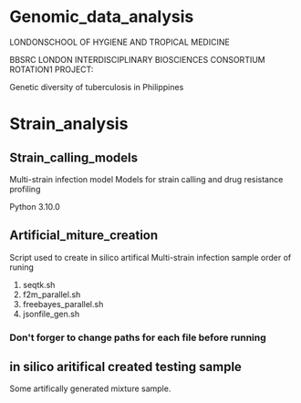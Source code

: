 # Genomic_data_analysis
LONDONSCHOOL OF HYGIENE AND TROPICAL MEDICINE

BBSRC LONDON INTERDISCIPLINARY BIOSCIENCES CONSORTIUM ROTATION1 PROJECT:

Genetic diversity of tuberculosis in Philippines
<h1>Strain_analysis</h1>
<h2>Strain_calling_models</h2>
Multi-strain infection model
Models for strain calling and drug resistance profiling

Python 3.10.0 

<h2>Artificial_miture_creation</h2>
Script used to create in silico artifical Multi-strain infection sample order of runing
    <ol>
    <li>seqtk.sh</li>
    <li>f2m_parallel.sh</li>
    <li>freebayes_parallel.sh</li>
    <li>jsonfile_gen.sh</li>
    </ol>
    <h3> Don't forger to change paths for each file before running</h3>

<h2>in silico aritifical created testing sample</h2>
Some artifically generated mixture sample.
